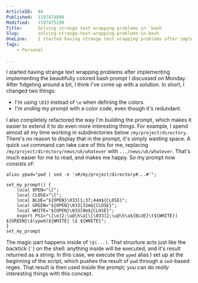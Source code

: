 ```yaml
---
ArticleID:  84
Published:  1197474890
Modified:   1197475298
Title:      Solving strange text wrapping problems in `bash`
Slug:       solving-strange-text-wrapping-problems-in-bash
OneLine:    I started having strange text wrapping problems after implementing implementing the beautifully colored bash prompt I discussed on Monday.  After fidgeting around a bit, I think I've come up with a solution.
Tags:       
    - Personal

...
```

I started having strange text wrapping problems after implementing implementing the beautifully colored bash prompt I discussed on Monday.  After fidgeting around a bit, I think I've come up with a solution.  In short, I changed two things:

*   I'm using `\033` instead of `\e` when defining the colors.
*   I'm _ending_ my prompt with a color code, even though it's redundant.

I also completely refactored the way I'm building the prompt, which makes it easier to extend it to do even more interesting things.  For example, I spend almost all my time working in subdirectories below `/my/project/directory`.  There's no reason to display that in the prompt, it's simply wasting space.  A quick `sed` command can take care of this for me, replacing `/my/project/directory/news/uk/whatever` with `.../news/uk/whatever`.  That's much easier for me to read, and makes me happy.  So my prompt now consists of:

    alias ypwd="pwd | sed -e 's#/my/project/directory#...#'";

    set_my_prompt() {
        local OPEN="\[";
        local CLOSE="\]";
        local BLUE="${OPEN}\033[1;37;44m${CLOSE}";
        local GREEN="${OPEN}\033[32m${CLOSE}";
        local WHITE="${OPEN}\033[0m${CLOSE}";
        export PS1="\[\e]2;\u@\h\a[\[\033]2;\u@\h\a${BLUE}\t${WHITE}] ${GREEN}\$(ypwd)${WHITE} \$ ${WHITE}";
    }
    set_my_prompt

The magic part happens inside of `\$(...)`.  That structure acts just like the backtick (`` ` ``) on the shell: anything inside will be executed, and it's result returned as a string.  In this case, we execute the `ypwd` alias I set up at the beginning of the script, which pushes the result of `pwd` through a `sed`-based regex.  That result is then used inside the prompt; you can do _really_ interesting things with this concept.